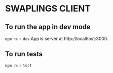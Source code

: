 # SWAPLINGS CLIENT

## To run the app in dev mode
```npm run dev``` 
App is server at http://localhost:3000.

## To run tests
```npm run test``` 

